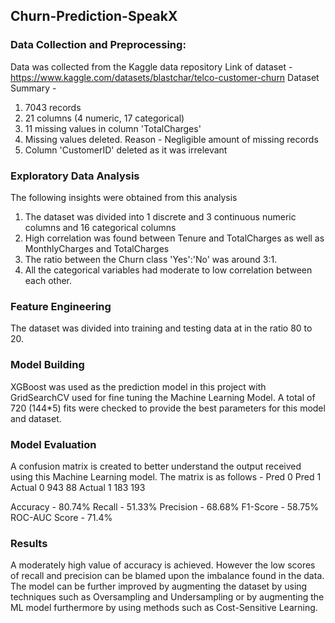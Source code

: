 ## Churn-Prediction-SpeakX

### Data Collection and Preprocessing:
Data was collected from the Kaggle data repository
Link of dataset - https://www.kaggle.com/datasets/blastchar/telco-customer-churn
Dataset Summary -
  1. 7043 records
  2. 21 columns (4 numeric, 17 categorical)
  3. 11 missing values in column 'TotalCharges'
  4. Missing values deleted. Reason - Negligible amount of missing records
  5. Column 'CustomerID' deleted as it was irrelevant

### Exploratory Data Analysis
The following insights were obtained from this analysis
  1. The dataset was divided into 1 discrete and 3 continuous numeric columns and 16  categorical columns
  2. High correlation was found between Tenure and TotalCharges as well as MonthlyCharges and TotalCharges
  3. The ratio between the Churn class 'Yes':'No' was around 3:1.
  4. All the categorical variables had moderate to low correlation between each other.

### Feature Engineering
The dataset was divided into training and testing data at in the ratio 80 to 20.

### Model Building
XGBoost was used as the prediction model in this project with GridSearchCV used for fine tuning the Machine Learning Model.
A total of 720 (144*5) fits were checked to provide the best parameters for this model and dataset.

### Model Evaluation
A confusion matrix is created to better understand the output received using this Machine Learning model.
The matrix is as follows - 
          Pred 0    Pred 1
Actual 0    943       88
Actual 1    183      193

Accuracy - 80.74%
Recall - 51.33%
Precision - 68.68%
F1-Score - 58.75%
ROC-AUC Score - 71.4%

### Results
A moderately high value of accuracy is achieved. However the low scores of recall and precision can be blamed upon the imbalance found in the data.
The model can be further improved by augmenting the dataset by using techniques such as Oversampling and Undersampling or by augmenting the ML model furthermore by using methods such as Cost-Sensitive Learning.
